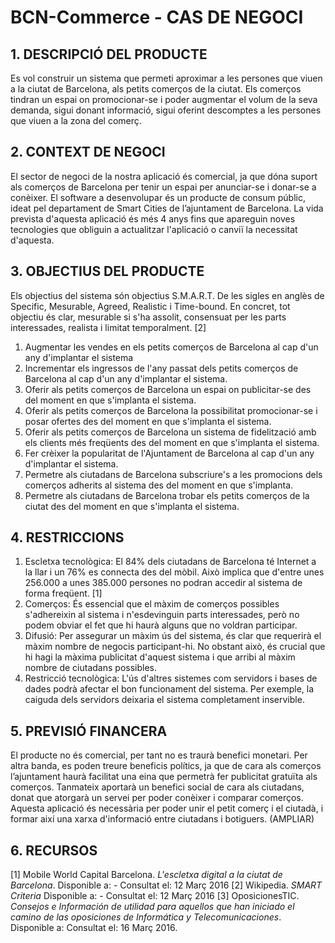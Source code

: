 ﻿# BCN-Commerce - CAS DE NEGOCI #

## 1. DESCRIPCIÓ DEL PRODUCTE
Es vol construir un sistema que permeti aproximar a les persones que viuen
a la ciutat de Barcelona, als petits comerços de la ciutat.
Els comerços tindran un espai on promocionar-se i poder augmentar el volum
de la seva demanda, sigui donant informació, sigui oferint descomptes
a les persones que viuen a la zona del comerç.

## 2. CONTEXT DE NEGOCI
El sector de negoci de la nostra aplicació és comercial, ja que dóna suport
als comerços de Barcelona per tenir un espai per anunciar-se i donar-se a conèixer.
El software a desenvolupar és un producte de consum públic, ideat pel
departament de Smart Cities de l’ajuntament de Barcelona. La vida prevista d'aquesta
aplicació és més 4 anys fins que apareguin noves tecnologies que obliguin
a actualitzar l'aplicació o canviï la necessitat d'aquesta.

## 3. OBJECTIUS DEL PRODUCTE 
Els objectius del sistema són objectius S.M.A.R.T. De les sigles en anglès de Specific, Mesurable, Agreed, Realistic i Time-bound. En concret,
tot objectiu és clar, mesurable si s'ha assolit, consensuat per les parts interessades, realista i limitat temporalment. [2]

1. Augmentar les vendes en els petits comerços de Barcelona al cap d'un any d'implantar el sistema
2. Incrementar els ingressos de l'any passat dels petits comerços de Barcelona al cap d'un any d'implantar el sistema.
3. Oferir als petits comerços de Barcelona un espai on publicitar-se des del moment en que s'implanta el sistema.
4. Oferir als petits comerços de Barcelona la possibilitat promocionar-se i posar ofertes des del moment en que s'implanta el sistema.
5. Oferir als petits comerços de Barcelona un sistema de fidelització amb els clients més freqüents des del moment en que s'implanta el sistema.
6. Fer crèixer la popularitat de l'Ajuntament de Barcelona al cap d'un any d'implantar el sistema.
7. Permetre als ciutadans de Barcelona subscriure's a les promocions dels comerços adherits al sistema des del moment en que s'implanta.
8. Permetre als ciutadans de Barcelona trobar els petits comerços de la ciutat des del moment en que s'implanta el sistema.

## 4. RESTRICCIONS ## 
1. Escletxa tecnològica:
El 84% dels ciutadans de Barcelona té Internet a la llar i un 76% es connecta des del mòbil.
Això implica que d'entre unes 256.000 a unes 385.000 persones no podran
accedir al sistema de forma freqüent. [1]
2. Comerços:
És essencial que el màxim de comerços possibles s'adhereixin al sistema
i n'esdevinguin parts interessades, però no podem obviar el fet que hi
haurà alguns que no voldran participar.
3. Difusió:
Per assegurar un màxim ús del sistema, és clar que requerirà el màxim
nombre de negocis participant-hi. No obstant això, és crucial que hi hagi
la màxima publicitat d'aquest sistema i que arribi al màxim nombre de
ciutadans possibles.
4. Restricció tecnològica:
L'ús d'altres sistemes com servidors i bases de dades podrà afectar el bon
funcionament del sistema. Per exemple, la caiguda dels servidors deixaria
el sistema completament inservible.

## 5. PREVISIÓ FINANCERA ## 
El producte no és comercial, per tant no es traurà benefici monetari.
Per altra banda, es poden treure beneficis polítics, ja que de cara als
comerços l’ajuntament haurà facilitat una eina que permetrà fer publicitat
gratuïta als comerços. Tanmateix aportarà un benefici social de cara als
ciutadans, donat que atorgarà un servei per poder conèixer i comparar comerços.
Aquesta aplicació és necessària per poder unir el petit comerç i el ciutadà,
i formar així una xarxa d'informació entre ciutadans i botiguers. (AMPLIAR)

## 6. RECURSOS ## 
[1] Mobile World Capital Barcelona. *L'escletxa digital a la ciutat de Barcelona*. Disponible a: [](http://mobileworldcapital.com/escletxa-digital/#3rdPage) - Consultat el: 12 Març 2016
[2] Wikipedia. *SMART Criteria* Disponible a: [](https://en.wikipedia.org/wiki/SMART_criteria) - Consultat el: 12 Març 2016
[3] OposicionesTIC. *Consejos e Información de utilidad para aquellos que han iniciado el camino de las oposiciones de Informática y Telecomunicaciones*. Disponible a: [](http://oposicionestic.blogspot.com.es/2009/07/el-sueldo-de-un-funcionario-tic.html) Consultat el: 16 Març 2016.
